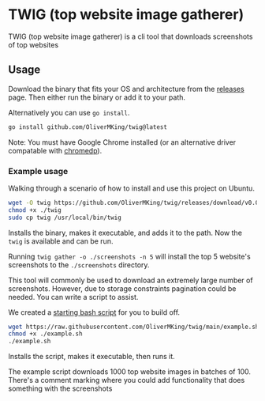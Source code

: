 # TWIG (top website image gatherer)

TWIG (top website image gatherer) is a cli tool that downloads screenshots of top websites

## Usage

Download the binary that fits your OS and architecture from the [releases](https://github.com/OliverMKing/twig/releases) page. Then either run the binary or add it to your path.

Alternatively you can use `go install`.

```bash
go install github.com/OliverMKing/twig@latest
```

Note: You must have Google Chrome installed (or an alternative driver compatable with [chromedp](https://github.com/chromedp/chromedp)).

### Example usage

Walking through a scenario of how to install and use this project on Ubuntu.

```bash
wget -O twig https://github.com/OliverMKing/twig/releases/download/v0.0.1/twig-linux-amd64
chmod +x ./twig
sudo cp twig /usr/local/bin/twig
```

Installs the binary, makes it executable, and adds it to the path. Now the `twig` is available and can be run.

Running `twig gather -o ./screenshots -n 5` will install the top 5 website's screenshots to the `./screenshots` directory.

This tool will commonly be used to download an extremely large number of screenshots. However, due to storage constraints pagination could be needed. You can write a script to assist.

We created a [starting bash script](./example.sh) for you to build off.

```bash
wget https://raw.githubusercontent.com/OliverMKing/twig/main/example.sh
chmod +x ./example.sh
./example.sh
```

Installs the script, makes it executable, then runs it. 

The example script downloads 1000 top website images in batches of 100. There's a comment marking where you could add functionality that does something with the screenshots